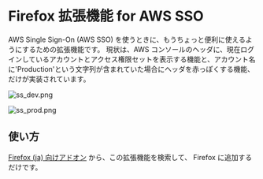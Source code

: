 # Firefox 拡張機能 for AWS SSO

AWS Single Sign-On (AWS SSO) を使うときに、もうちょっと便利に使えるようにするための拡張機能です。
現状は、AWS コンソールのヘッダに、現在ログインしているアカウントとアクセス権限セットを表示する機能と、アカウント名に'Production'という文字列が含まれていた場合にヘッダを赤っぽくする機能、だけが実装されています。

![ss_dev.png](screenshots/ss_dev.png)

![ss_prod.png](screenshots/ss_prod.png)

## 使い方

[Firefox (ja) 向けアドオン](https://addons.mozilla.org/ja/firefox/) から、この拡張機能を検索して、 Firefox に追加するだけです。
